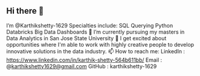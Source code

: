 ## Hi there 👋

I’m @Karthikshetty-1629
Specialties include:
SQL Querying
Python
Databricks
Big Data
Dashboards
🌱 I’m currently pursuing my masters in Data Analytics in San Jose State University
💞️ I get excited about opportunities where I'm able to work with highly creative people to develop innovative solutions in the data industry.
📫 How to reach me:
LinkedIn : https://www.linkedin.com/in/karthik-shetty-564b611bb/
Email : @karthikshetty1629@gmail.com
GitHub : karthikshetty-1629
